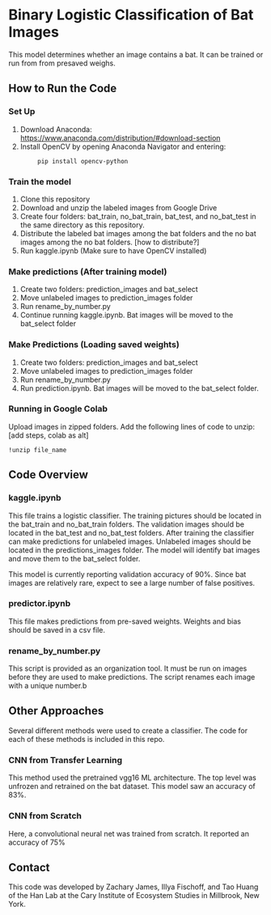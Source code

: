 # Binary Logistic Classification of Bat Images

This model determines whether an image contains a bat. It can be trained or run from
from presaved weighs.

## How to Run the Code

### Set Up

1. Download Anaconda: https://www.anaconda.com/distribution/#download-section
2. Install OpenCV by opening Anaconda Navigator and entering:
```
		pip install opencv-python
```
### Train the model

1. Clone this repository
2. Download and unzip the labeled images from Google Drive
2. Create four folders: bat_train, no_bat_train, bat_test, and no_bat_test in the
same directory as this repository.
3. Distribute the labeled bat images among the bat folders and the no bat images
among the no bat folders. [how to distribute?]
4. Run kaggle.ipynb (Make sure to have OpenCV installed)

### Make predictions (After training model)

1. Create two folders: prediction_images and bat_select
2. Move unlabeled images to prediction_images folder
3. Run rename_by_number.py
4. Continue running kaggle.ipynb. Bat images will be moved to the bat_select
folder

### Make Predictions (Loading saved weights)
1. Create two folders: prediction_images and bat_select
2. Move unlabeled images to prediction_images folder
3. Run rename_by_number.py
4. Run prediction.ipynb. Bat images will be moved to the bat_select
folder.

### Running in Google Colab

Upload images in zipped folders. Add the following lines of code to unzip:[add steps, colab as alt]

	!unzip file_name

## Code Overview

### kaggle.ipynb

This file trains a logistic classifier. The training pictures should be located in the bat_train and no_bat_train folders. The validation images should be located in the bat_test and no_bat_test folders. After training the classifier can make predictions for unlabeled images. Unlabeled images should be located in the predictions_images folder. The model will identify bat images and move them to the bat_select folder.

This model is currently reporting validation accuracy of 90%. Since bat images are relatively rare, expect to see a large number of false positives.

### predictor.ipynb

This file makes predictions from pre-saved weights. Weights and bias should
be saved in a csv file.

### rename_by_number.py

This script is provided as an organization tool. It must be run on images before
they are used to make predictions. The script renames each image with a unique
number.b

## Other Approaches

Several different methods were used to create a classifier. The code for each of these methods is included in this repo.

### CNN from Transfer Learning

This method used the pretrained vgg16 ML architecture. The top level was unfrozen
and retrained on the bat dataset. This model saw an accuracy of 83%.

### CNN from Scratch

Here, a convolutional neural net was trained from scratch. It reported an accuracy
of 75%

## Contact

This code was developed by Zachary James, Illya Fischoff, and Tao Huang of the Han Lab at the Cary Institute of Ecosystem Studies in Millbrook, New York.
